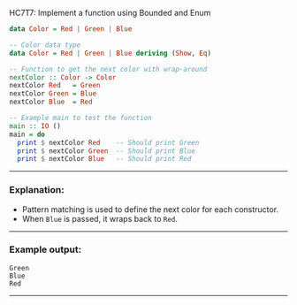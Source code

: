 HC7T7: Implement a function using Bounded and Enum


```haskell
data Color = Red | Green | Blue
```

```haskell
-- Color data type
data Color = Red | Green | Blue deriving (Show, Eq)

-- Function to get the next color with wrap-around
nextColor :: Color -> Color
nextColor Red   = Green
nextColor Green = Blue
nextColor Blue  = Red

-- Example main to test the function
main :: IO ()
main = do
  print $ nextColor Red    -- Should print Green
  print $ nextColor Green  -- Should print Blue
  print $ nextColor Blue   -- Should print Red
```

---

### Explanation:

* Pattern matching is used to define the next color for each constructor.
* When `Blue` is passed, it wraps back to `Red`.

---

### Example output:

```
Green
Blue
Red
```

---

